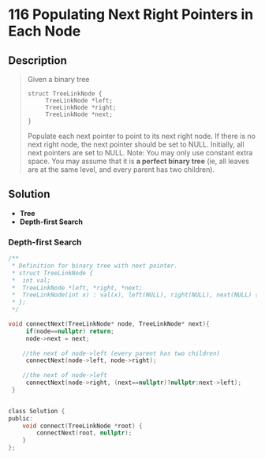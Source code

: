 # 116 Populating Next Right Pointers in Each Node

## Description

>Given a binary tree
>
>```
>struct TreeLinkNode {
>      TreeLinkNode *left;
>      TreeLinkNode *right;
>      TreeLinkNode *next;
>}
>```
>Populate each next pointer to point to its next right node. If there is no next right node, the next pointer should be set to NULL.
>Initially, all next pointers are set to NULL.
>Note:
>You may only use constant extra space.
>You may assume that it is **a perfect binary tree** (ie, all leaves are at the same level, and every parent has two children).

## Solution

-  **Tree**
-  **Depth-first Search**


### Depth-first Search

```c
/**
 * Definition for binary tree with next pointer.
 * struct TreeLinkNode {
 *  int val;
 *  TreeLinkNode *left, *right, *next;
 *  TreeLinkNode(int x) : val(x), left(NULL), right(NULL), next(NULL) {}
 * };
 */

void connectNext(TreeLinkNode* node, TreeLinkNode* next){
     if(node==nullptr) return;
     node->next = next;
    
    //the next of node->left (every parent has two children)
     connectNext(node->left, node->right);
    
    //the next of node->left
     connectNext(node->right, (next==nullptr)?nullptr:next->left);
 }


class Solution {
public:
    void connect(TreeLinkNode *root) {
        connectNext(root, nullptr);
    }
};
```